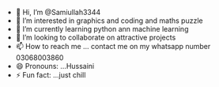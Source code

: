 - 👋 Hi, I’m @Samiullah3344
- 👀 I’m interested in graphics and coding and maths puzzle 
- 🌱 I’m currently learning python ann machine learning
- 💞️ I’m looking to collaborate on attractive projects
- 📫 How to reach me ... contact me on my whatsapp number 03068003860
- 😄 Pronouns: ...Hussaini 
- ⚡ Fun fact: ...just chill 

<!---
Samiullah3344/Samiullah3344 is a ✨ special ✨ repository because its `README.md` (this file) appears on your GitHub profile.
You can click the Preview link to take a look at your changes.
--->
